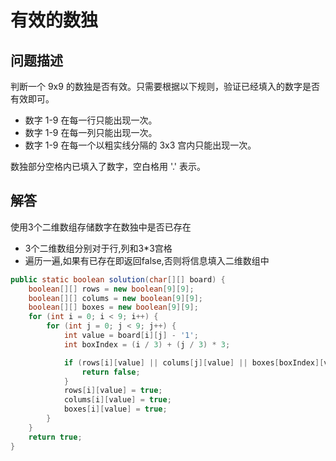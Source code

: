 # 有效的数独

## 问题描述

判断一个 9x9 的数独是否有效。只需要根据以下规则，验证已经填入的数字是否有效即可。

* 数字 1-9 在每一行只能出现一次。
* 数字 1-9 在每一列只能出现一次。
* 数字 1-9 在每一个以粗实线分隔的 3x3 宫内只能出现一次。

数独部分空格内已填入了数字，空白格用 '.' 表示。

## 解答

使用3个二维数组存储数字在数独中是否已存在

* 3个二维数组分别对于行,列和3*3宫格
* 遍历一遍,如果有已存在即返回false,否则将信息填入二维数组中

``` java
public static boolean solution(char[][] board) {
    boolean[][] rows = new boolean[9][9];
    boolean[][] colums = new boolean[9][9];
    boolean[][] boxes = new boolean[9][9];
    for (int i = 0; i < 9; i++) {
        for (int j = 0; j < 9; j++) {
            int value = board[i][j] - '1';
            int boxIndex = (i / 3) + (j / 3) * 3;

            if (rows[i][value] || colums[j][value] || boxes[boxIndex][value]) {
                return false;
            }
            rows[i][value] = true;
            colums[i][value] = true;
            boxes[i][value] = true;
        }
    }
    return true;
}
```
